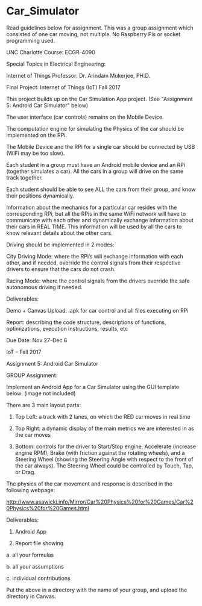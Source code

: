 # Car_Simulator

Read guidelines below for assignment. This was a group assignment which consisted of one car moving, not multiple. No Raspberry Pis or socket programming used.

UNC Charlotte Course: ECGR-4090

Special Topics in Electrical Engineering:

Internet of Things Professor: Dr. Arindam Mukerjee, PH.D.

Final Project: Internet of Things (IoT) Fall 2017

This project builds up on the Car Simulation App project. (See "Assignment 5: Android Car Simulator" below)

The user interface (car controls) remains on the Mobile Device.

The computation engine for simulating the Physics of the car should be implemented on the RPi.

The Mobile Device and the RPi for a single car should be connected by USB (WiFi may be too slow).

Each student in a group must have an Android mobile device and an RPi (together simulates a car). All the cars in a group will drive on the same track together.

Each student should be able to see ALL the cars from their group, and know their positions dynamically. 

Information about the mechanics for a particular car resides with the corresponding RPi, but all the RPis in the same WiFi network will have to communicate with each other and dynamically exchange information about their cars in REAL TIME. This information will be used by all the cars to know relevant details about the other cars.

Driving should be implemented in 2 modes:

City Driving Mode: where the RPi’s will exchange information with each other, and if needed, override the control signals from their respective drivers to ensure that the cars do not crash.

Racing Mode: where the control signals from the drivers override the safe autonomous driving if needed.

Deliverables:

Demo + Canvas Upload: .apk for car control and all files executing on RPi

Report: describing the code structure, descriptions of functions, optimizations, execution instructions, results, etc 

Due Date:
Nov 27-Dec 6

IoT – Fall 2017

Assignment 5: Android Car Simulator


GROUP Assignment: 

Implement an Android App for a Car Simulator using the GUI template below: (image not included)

There are 3 main layout parts:

1)	Top Left: a track with 2 lanes, on which the RED car moves in real time

2)	Top Right: a dynamic display of the main metrics we are interested in as the car moves 

3)	Bottom: controls for the driver to Start/Stop engine, Accelerate (increase engine RPM), Brake (with friction against the rotating wheels), and a Steering Wheel (showing the Steering Angle with respect to the front of the car always). The Steering Wheel could be controlled by Touch, Tap, or Drag.

The physics of the car movement and response is described in the following webpage:

http://www.asawicki.info/Mirror/Car%20Physics%20for%20Games/Car%20Physics%20for%20Games.html

Deliverables:

1)	Android App 

2)	Report file showing 

a.	all your formulas 

b.	all your assumptions

c.	individual contributions

Put the above in a directory with the name of your group, and upload the directory in Canvas. 

